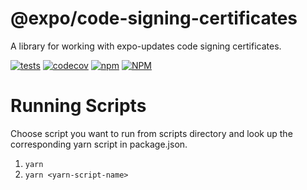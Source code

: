 # @expo/code-signing-certificates

A library for working with expo-updates code signing certificates.

[![tests](https://github.com/expo/code-signing-certificates/workflows/tests/badge.svg)](https://github.com/expo/code-signing-certificates/actions?query=workflow%3Atests)
[![codecov](https://codecov.io/gh/expo/code-signing-certificates/branch/main/graph/badge.svg?token=tZvsh5UDLO)](https://codecov.io/gh/expo/code-signing-certificates)
[![npm](https://img.shields.io/npm/v/@expo/code-signing-certificates)](https://www.npmjs.com/package/@expo/code-signing-certificates)
[![NPM](https://img.shields.io/npm/l/@expo/code-signing-certificates)](https://www.npmjs.com/package/@expo/code-signing-certificates)

# Running Scripts

Choose script you want to run from scripts directory and look up the corresponding yarn script in
package.json.

1. `yarn`
1. `yarn <yarn-script-name>`